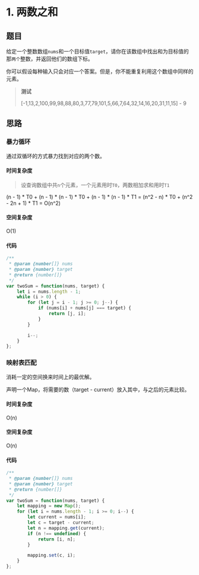 # 1. 两数之和

## 题目

给定一个整数数组`nums`和一个目标值`target`，请你在该数组中找出和为目标值的那`两个`整数，并返回他们的数组下标。

你可以假设每种输入只会对应一个答案。但是，你不能重复利用这个数组中同样的元素。

> **测试**
>
> [-1,13,2,100,99,98,88,80,3,77,79,101,5,66,7,64,32,14,16,20,31,11,15] - 9

## 思路

### 暴力循环

通过双循环的方式暴力找到对应的两个数。

#### 时间复杂度

> 设查询数组中共`n`个元素，一个元素用时`T0`，两数相加求和用时`T1`

(n - 1) * T0 + (n - 1) * (n - 1) * T0 + (n - 1) * (n - 1) * T1
= (n^2 - n) * T0 + (n^2 - 2n + 1) * T1
= O(n^2)

#### 空间复杂度

O(1)

#### 代码

```javascript
/**
 * @param {number[]} nums
 * @param {number} target
 * @return {number[]}
 */
var twoSum = function(nums, target) {
    let i = nums.length - 1;
    while (i > 0) {
        for (let j = i - 1; j >= 0; j--) {
            if (nums[i] + nums[j] === target) {
                return [j, i];
            }
        }

        i--;
    }
};
```

### 映射表匹配

消耗一定的空间换来时间上的最优解。

声明一个Map，将需要的数（target - current）放入其中，与之后的元素比较。

#### 时间复杂度

O(n)

#### 空间复杂度

O(n)

#### 代码

```javascript
/**
 * @param {number[]} nums
 * @param {number} target
 * @return {number[]}
 */
var twoSum = function(nums, target) {
    let mapping = new Map();
    for (let i = nums.length - 1; i >= 0; i--) {
        let current = nums[i];
        let c = target - current;
        let n = mapping.get(current);
        if (n !== undefined) {
            return [i, n];
        }

        mapping.set(c, i);
    }
};
```

